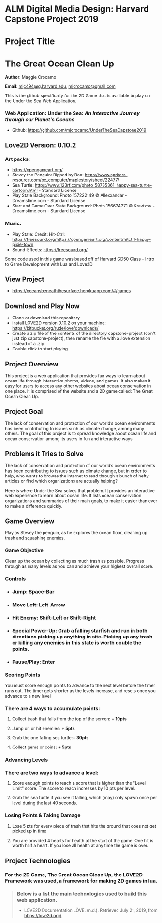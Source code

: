 # **ALM Digital Media Design**: Harvard Capstone Project 2019

# Project Title

# The Great Ocean Clean Up

**Author**: Maggie Crocamo

**Email**: mjc494@g.harvard.edu, mjcrocamo@gmail.com

This is the github specifically for the 2D Game that is available to play on the Under the Sea Web Application.

### **Web Application**: Under the Sea: _An Interactive Journey through our Planet's Oceans_

- Github: https://github.com/mjcrocamo/UnderTheSeaCapstone2019

## Love2D Version: 0.10.2

### **Art packs**:

- https://opengameart.org/
- Stevey the Penguin: Ripped by Boo: https://www.spriters-resource.com/pc_computer/maplestory/sheet/22477/
- Sea Turtle: https://www.123rf.com/photo_58735361_happy-sea-turtle-cartoon.html - Standard License
- Play State Background: Photo 157222149 © Allexxandar - Dreamstime.com - Standard License
- Start and Game Over State Background: Photo 156624271 © Kravtzov - Dreamstime.com - Standard License

### **Music**:

- Play State: Credit: Hit-Ctrl: https://freesound.org/https://opengameart.org/content/hitctrl-happy-pixie-town
- Sound-Effects: https://freesound.org/

Some code used in this game was based off of Harvard GD50 Class - Intro to Game Development with Lua and Love2D

## **View Project**

- https://oceansbeneaththesurface.herokuapp.com/#/games

## Download and Play Now

- Clone or download this repository
- install LOVE2D version 0.10.2 on your machine: https://bitbucket.org/rude/love/downloads/
- Create a zip file of the contents of the directory capstone-project (don't just zip capstone-project), then rename the file with a .love extension instead of a .zip
- Double click to start playing

## **Project Overview**

This project is a web application that provides fun ways to learn about ocean life through interactive photos, videos, and games. It also makes it easy for users to access any other websites about ocean conservation in one place. It is comprised of the website and a 2D game called: The Great Ocean Clean Up.

## **Project Goal**

The lack of conservation and protection of our world’s ocean environments has been contributing to issues such as climate change, among many others. The goal of this project is to spread knowledge about ocean life and ocean conservation among its users in fun and interactive ways.

## **Problems it Tries to Solve**

The lack of conservation and protection of our world’s ocean environments has been contributing to issues such as climate change, but in order to help, who wants to browse the internet to read through a bunch of hefty articles or find which organizations are actually helping?

Here is where Under the Sea solves that problem. It provides an interactive web experience to learn about ocean life. It lists ocean conservation organizations and summaries of their main goals, to make it easier than ever to make a difference quickly.

## **Game Overview**

Play as Stevey the penguin, as he explores the ocean floor, cleaning up trash and squashing enemies.

### **Game Objective**

Clean up the ocean by collecting as much trash as possible. Progress through as many levels as you can and achieve your highest overall score.

### **Controls**

- ### **Jump**: Space-Bar
- ### **Move Left**: Left-Arrow
- ### **Hit Enemy**: Shift-Left or Shift-Right
- ### **Special Power-Up**: Grab a falling starfish and run in both directions picking up anything in site. Picking up any trash or killing any enemies in this state is worth double the points.
- ### **Pause/Play**: Enter

### **Scoring Points**

You must score enough points to advance to the next level before the timer runs out. The timer gets shorter as the levels increase, and resets once you advance to a new level

### **There are 4 ways to accumulate points:**

1. Collect trash that falls from the top of the screen: **+ 10pts**

2. Jump on or hit enemies: **+ 5pts**

3. Grab the one falling sea turtle:**+ 30pts**

4. Collect gems or coins: **+ 5pts**

### **Advancing Levels**

### **There are two ways to advance a level:**

1. Score enough points to reach a score that is higher than the "Level Limit" score. The score to reach increases by 10 pts per level.

2. Grab the sea turtle if you see it falling, which (may) only spawn once per level during the last 40 seconds.

### **Losing Points & Taking Damage**

1. Lose 5 pts for every piece of trash that hits the ground that does not get picked up in time

2. You are provided 4 hearts for health at the start of the game. One hit is worth half a heart. If you lose all health at any time the game is over.

## **Project Technologies**

### For the 2D Game, **The Great Ocean Clean Up**, the **LOVE2D** Framework was used, a framework for making 2D games in lua.

> ### Below is a list the main technologies used to build this web application.
>
> - LOVE2D Documentation
>   LÖVE. (n.d.). Retrieved July 21, 2019, from https://love2d.org/
